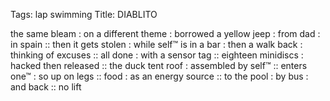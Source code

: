 Tags: lap swimming
Title: DIABLITO
  
the same bleam : on a different theme : borrowed a yellow jeep : from dad : in spain :: then it gets stolen : while self™ is in a bar : then a walk back : thinking of excuses :: all done : with a sensor tag :: eighteen minidiscs : hacked then released :: the duck tent roof : assembled by self™ :: enters one™ : so up on legs :: food : as an energy source :: to the pool : by bus : and back :: no lift